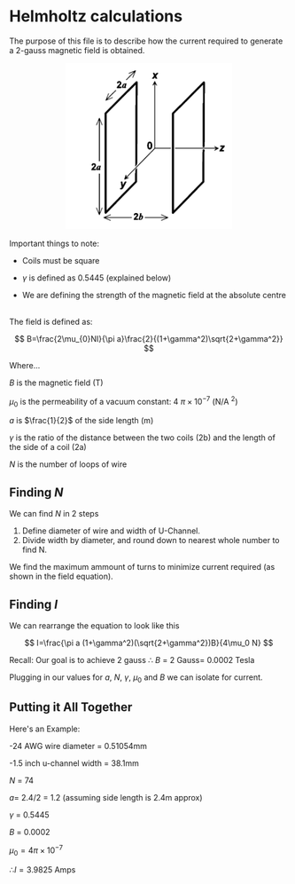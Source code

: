 # Helmholtz calculations
The purpose of this file is to describe how the current  required to generate a 2-gauss magnetic field  is obtained.

<p align="center">
    <img src="images/HelmHoltz.png" width="300" height="300">
</p>

Important things to note:

- Coils must be square

- $\gamma$ is defined as 0.5445 (explained below)

- We are defining the strength of the magnetic field at the absolute centre


\
The field is defined as:

$$
B=\frac{2\mu_{0}NI}{\pi a}\frac{2}{(1+\gamma^2)\sqrt{2+\gamma^2}}
$$

Where... 

$B$ is the magnetic field (T)

$\mu_{0}$ is the permeability of a vacuum constant: 4 $\pi \times 10^{-7}$ (N/A $^{2}$)


$a$ is $\frac{1}{2}$ of the side length (m)


$\gamma$ is the ratio of the distance between the two coils (2b) and the length of the side of a coil (2a) 


$N$ is the number of loops of wire 

## Finding $N$

We can find $N$ in 2 steps

1. Define diameter of wire and width of U-Channel. 
2. Divide width by diameter, and round down to nearest whole number to find N.

We find the maximum ammount of turns to minimize current required (as shown in the field equation).

## Finding $I$

We can rearrange the equation to look like this

$$
I=\frac{\pi a (1+\gamma^2)(\sqrt{2+\gamma^2})B}{4\mu_0 N}
$$

Recall: Our goal is to achieve 2 gauss  $∴$ $B$ = 2 Gauss= 0.0002 Tesla

Plugging in our values for $a$, $N$, $\gamma$, $\mu_0$ and $B$
we can isolate for current.

## Putting it All Together

Here's an Example: 

-24 AWG wire diameter = 0.51054mm

-1.5 inch u-channel width = 38.1mm

$N$ = 74

$a$= 2.4/2 = 1.2 (assuming side length is 2.4m approx)

$\gamma$ = 0.5445

$B$ = 0.0002 

$\mu_0 = 4\pi \times 10^{-7}$

$∴ I = 3.9825$ Amps

